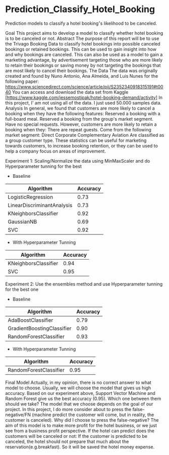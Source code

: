 # Prediction_Classify_Hotel_Booking
Prediction models to classify a hotel booking׳s likelihood to be canceled.

Goal
This project aims to develop a model to classify whether hotel booking is to be canceled or not.
Abstract
The purpose of this report will be to use the Trivago Booking Data to classify hotel bookings into possible canceled bookings or retained bookings. This can be used to gain insight into how and why bookings are canceled. This can also be used as a model to gain a marketing advantage, by advertisement targeting those who are more likely to retain their bookings or saving money by not targeting the bookings that are most likely to cancel their bookings.
The Data 
The data was originally created and found by Nuno Antonio, Ana Almeida, and Luis Nunes for the following paper:
https://www.sciencedirect.com/science/article/pii/S2352340918315191#t0040
You can access and download the data set from Kaggle [https://www.kaggle.com/jessemostipak/hotel-booking-demand/activity]
In this project, I' am not using all of the data. I just used 50.000 samples data.
Analysis
In general, we found that customers are more likely to cancel a booking when they have the following features:
Reserved a booking with a full-board meal.
Reserved a booking from the group's market segment.
Have no special requests.
However, customers are more likely to retain a booking when they:
There are repeat guests.
Come from the following market segment:
Direct
Corporate
Complementary
Aviation
Are classified as a group customer type.
These statistics can be useful for marketing towards customers, to increase booking retention, or they can be used to help a company focus on areas of improvement.

Experiment 1: Scaling/Normalize the data using MinMaxScaler and do Hyperparameter tunning for the best 

- Baseline

| Algorithm                  | Accuracy |
|----------------------------|----------|
| LogisticRegression         | 0.73     |
| LinearDiscriminantAnalysis | 0.73     |
| KNeighborsClassifier       | 0.92     |
| GaussianNB                 | 0.69     |
| SVC                        | 0.92     |

- With Hyperparameter Tunning

| Algorithm            | Accuracy |
|----------------------|----------|
| KNeighborsClassifier | 0.94     |
| SVC                  | 0.95     |



Experiment 2: Use the ensembles method and use Hyperparameter tunning for the best one 

- Baseline

| Algorithm                  | Accuracy |
|----------------------------|----------|
| AdaBoostClassifier         | 0.79     |
| GradientBoostingClassifier | 0.90     |
| RandomForestClassifier     | 0.93     |

- With Hyperparameter Tunning

| Algorithm              | Accuracy |
|------------------------|----------|
| RandomForestClassifier | 0.95     |


Final Model 
Actually, in my opinion, there is no correct answer to what model to choose. Usually, we will choose the model that gives us high accuracy. Based on our experiment above, Support Vector Machine and Random Forest give us the best accuracy (0.95). 
Which one between them should we take?
The model that we choose depends on the goal of our project. In this project, I do more consider about to press the false-negative/FN (machine predict the customer will come, but in reality, the customer is canceled). 
Why did I choose to press the false-negative? 
The aim of this model is to make more profit for the hotel business, or we just see from a business profit perspective. If the hotel can predict does the customers will be canceled or not:
If the customer is predicted to be canceled, the hotel should not prepare that much about the reservation(e.g.breakfast). So it will be saved the hotel money expense.

